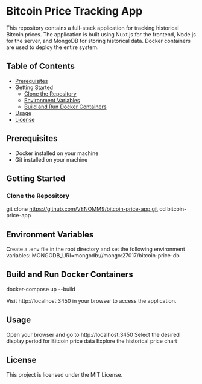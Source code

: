 # Bitcoin Price Tracking App

This repository contains a full-stack application for tracking historical Bitcoin prices. The application is built using Nuxt.js for the frontend, Node.js for the server, and MongoDB for storing historical data. Docker containers are used to deploy the entire system.

## Table of Contents
- [Prerequisites](#prerequisites)
- [Getting Started](#getting-started)
  - [Clone the Repository](#clone-the-repository)
  - [Environment Variables](#environment-variables)
  - [Build and Run Docker Containers](#build-and-run-docker-containers)
- [Usage](#usage)
- [License](#license)

## Prerequisites
- Docker installed on your machine
- Git installed on your machine

## Getting Started

### Clone the Repository

git clone https://github.com/VENOMM9/bitcoin-price-app.git
cd bitcoin-price-app

## Environment Variables
Create a .env file in the root directory and set the following environment variables:
MONGODB_URI=mongodb://mongo:27017/bitcoin-price-db

## Build and Run Docker Containers
docker-compose up --build

Visit http://localhost:3450 in your browser to access the application.

## Usage
Open your browser and go to http://localhost:3450
Select the desired display period for Bitcoin price data
Explore the historical price chart



## License
This project is licensed under the MIT License.
